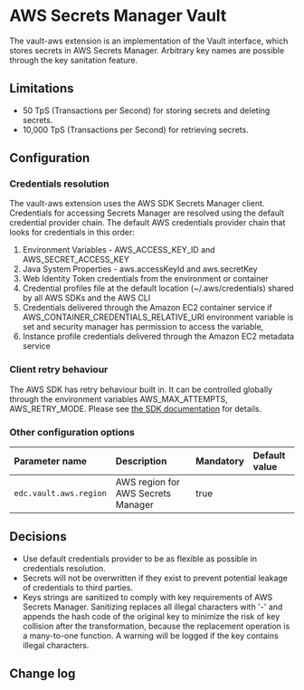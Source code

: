 # AWS Secrets Manager Vault

The vault-aws extension is an implementation of the Vault interface, which stores secrets in AWS Secrets Manager.
Arbitrary key names are possible through the key sanitation feature. 

## Limitations
- 50 TpS (Transactions per Second) for storing secrets and deleting secrets.
- 10,000 TpS (Transactions per Second) for retrieving secrets.

## Configuration

### Credentials resolution
The vault-aws extension uses the AWS SDK Secrets Manager client. Credentials for accessing Secrets Manager are resolved using the default credential provider chain.
The default AWS credentials provider chain that looks for credentials in this order:

1. Environment Variables - AWS_ACCESS_KEY_ID and AWS_SECRET_ACCESS_KEY 
2. Java System Properties - aws.accessKeyId and aws.secretKey
3. Web Identity Token credentials from the environment or container
4. Credential profiles file at the default location (~/.aws/credentials) shared by all AWS SDKs and the AWS CLI
5. Credentials delivered through the Amazon EC2 container service if AWS_CONTAINER_CREDENTIALS_RELATIVE_URI environment variable is set and security manager has permission to access the variable,
6. Instance profile credentials delivered through the Amazon EC2 metadata service

### Client retry behaviour
The AWS SDK has retry behaviour built in. It can be controlled globally through the environment variables AWS_MAX_ATTEMPTS, AWS_RETRY_MODE.
Please see [the SDK documentation](https://docs.aws.amazon.com/sdkref/latest/guide/feature-retry-behavior.html) for details.

### Other configuration options

| Parameter name                                      | Description                        | Mandatory | Default value                          |
|:----------------------------------------------------|:-----------------------------------|:----------|:---------------------------------------|
| `edc.vault.aws.region`  | AWS region for AWS Secrets Manager | true      |                                        |

## Decisions
- Use default credentials provider to be as flexible as possible in credentials resolution. 
- Secrets will not be overwritten if they exist to prevent potential leakage of credentials to third parties.
- Keys strings are sanitized to comply with key requirements of AWS Secrets Manager. Sanitizing replaces all illegal characters with '-' and appends the hash code of the original key to minimize the risk of key collision after the transformation, because the replacement operation is a many-to-one function. A warning will be logged if the key contains illegal characters.

## Change log
